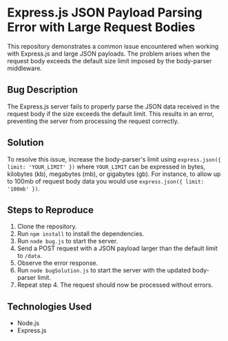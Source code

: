 # Express.js JSON Payload Parsing Error with Large Request Bodies

This repository demonstrates a common issue encountered when working with Express.js and large JSON payloads. The problem arises when the request body exceeds the default size limit imposed by the body-parser middleware.

## Bug Description
The Express.js server fails to properly parse the JSON data received in the request body if the size exceeds the default limit. This results in an error, preventing the server from processing the request correctly.

## Solution
To resolve this issue, increase the body-parser's limit using `express.json({ limit: 'YOUR_LIMIT' })` where `YOUR_LIMIT` can be expressed in bytes, kilobytes (kb), megabytes (mb), or gigabytes (gb). For instance, to allow up to 100mb of request body data you would use `express.json({ limit: '100mb' })`.

## Steps to Reproduce
1. Clone the repository.
2. Run `npm install` to install the dependencies.
3. Run `node bug.js` to start the server.
4. Send a POST request with a JSON payload larger than the default limit to `/data`.
5. Observe the error response.
6. Run `node bugSolution.js` to start the server with the updated body-parser limit.
7. Repeat step 4. The request should now be processed without errors.

## Technologies Used
* Node.js
* Express.js